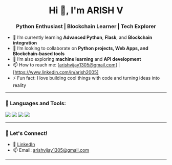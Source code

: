 <h1 align="center">Hi 👋, I'm ARISH V</h1>
<h3 align="center">Python Enthusiast | Blockchain Learner | Tech Explorer</h3>

- 🌱 I’m currently learning **Advanced Python**, **Flask**, and **Blockchain integration**
- 👯 I’m looking to collaborate on **Python projects, Web Apps, and Blockchain-based tools**
- 🧠 I’m also exploring **machine learning** and **API development**
- 📫 How to reach me: [arishvijay1305@gmail.com] | [https://www.linkedin.com/in/arish2005]
- ⚡ Fun fact: I love building cool things with code and turning ideas into reality

---

### 🧰 Languages and Tools:
<p>
  <img src="https://img.shields.io/badge/Python-3776AB?style=flat&logo=python&logoColor=white" />
  <img src="https://img.shields.io/badge/Java-007396?style=flat&logo=java&logoColor=white" />
  <img src="https://img.shields.io/badge/GitHub-100000?style=flat&logo=github&logoColor=white" />
  <img src="https://img.shields.io/badge/Blockchain-12100E?style=flat&logo=blockchain.com&logoColor=white" />
</p>



---

### 🔗 Let's Connect!
- 💼 [LinkedIn](https://www.linkedin.com/in/arish2005)
- 📫 Email: [arishvijay1305@gmail.com](mailto:your.email@example.com)

---


